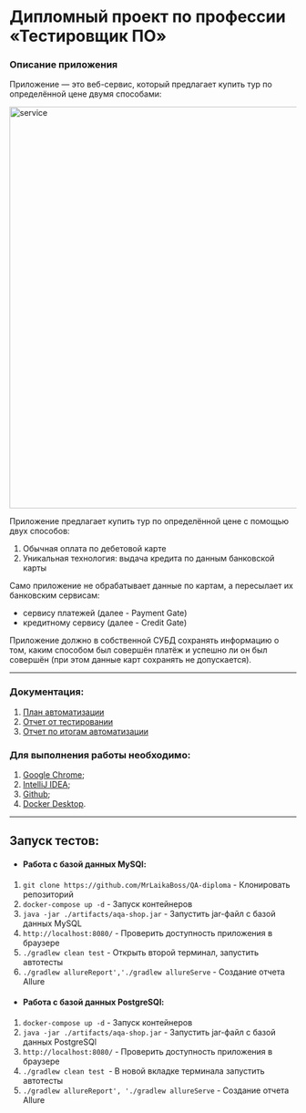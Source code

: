 # Дипломный проект по профессии «Тестировщик ПО»

### Описание приложения
Приложение — это веб-сервис, который предлагает купить тур по определённой цене двумя способами:

<img width="705" alt="service" src="https://github.com/MrLaikaBoss/QA-diploma/assets/131680949/adf5696a-1d7e-474f-aadf-a4eba555e6d6">

Приложение предлагает купить тур по определённой цене с помощью двух способов:
1. Обычная оплата по дебетовой карте
2. Уникальная технология: выдача кредита по данным банковской карты

Само приложение не обрабатывает данные по картам, а пересылает их банковским сервисам:
* сервису платежей (далее - Payment Gate)
* кредитному сервису (далее - Credit Gate)

Приложение должно в собственной СУБД сохранять информацию о том, каким способом был совершён платёж и успешно ли он был совершён (при этом данные карт сохранять не допускается).

______

### Документация:

1. [План автоматизации](https://github.com/MrLaikaBoss/QA-diploma/blob/main/docs/Plan.md)
2. [Отчет от тестировании](https://github.com/MrLaikaBoss/QA-diploma/blob/main/docs/Report.md)
3. [Отчет по итогам автоматизации](https://github.com/MrLaikaBoss/QA-diploma/blob/main/docs/Summary.md)

### Для выполнения работы необходимо:

1) [Google Chrome](https://www.google.ru/chrome/);
2) [IntelliJ IDEA](https://www.jetbrains.com/ru-ru/idea/download/?section=windows#section=windows);
3) [Github](https://desktop.github.com/);
4) [Docker Desktop](https://www.docker.com/).

______

## Запуск тестов:

* #### Работа с базой данных MySQl:

1. `git clone https://github.com/MrLaikaBoss/QA-diploma` - Клонировать репозиторий
2. `docker-compose up -d` - Запуск контейнеров
3. `java -jar ./artifacts/aqa-shop.jar` - Запустить jar-файл с базой данных MySQL
4. `http://localhost:8080/` - Проверить доступность приложения в браузере
5. `./gradlew clean test` - Открыть второй терминал, запустить автотесты
6. `./gradlew allureReport','./gradlew allureServe` - Создание отчета Allure

* #### Работа с базой данных PostgreSQl:

1. `docker-compose up -d` - Запуск контейнеров
2. `java -jar ./artifacts/aqa-shop.jar` - Запустить jar-файл с базой данных PostgreSQl
3. `http://localhost:8080/` - Проверить доступность приложения в браузере
4. `./gradlew clean test `- В новой вкладке терминала запустить автотесты
5. `./gradlew allureReport', './gradlew allureServe` - Создание отчета Allure
